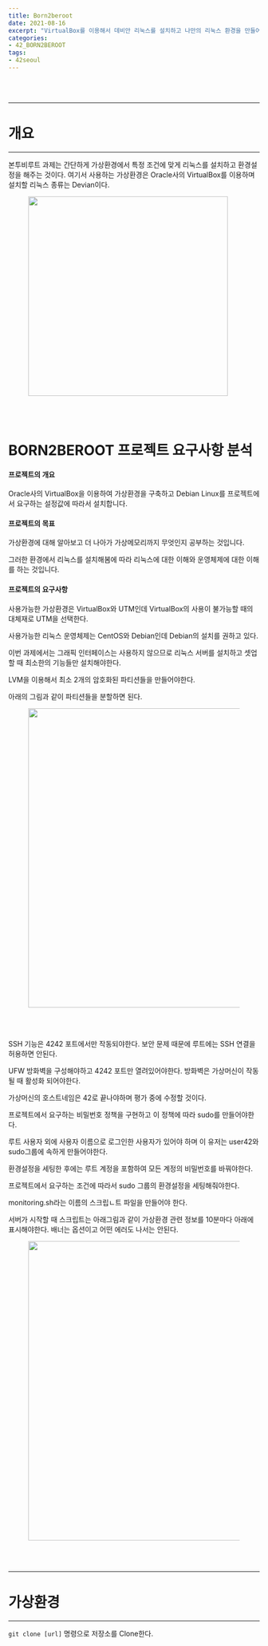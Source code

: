 ```yaml
---
title: Born2beroot
date: 2021-08-16
excerpt: "VirtualBox를 이용해서 데비안 리눅스를 설치하고 나만의 리눅스 환경을 만들어보자:)"
categories:
- 42_BORN2BEROOT
tags:
- 42seoul
---
```



<br />
<br />

---

# 개요

---

본투비루트 과제는 간단하게 가상환경에서 특정 조건에 맞게 리눅스를 설치하고 환경설정을 해주는 것이다.
여기서 사용하는 가상환경은 Oracle사의 VirtualBox를 이용하며 설치할 리눅스 종류는 Devian이다.

<figure>
	<a href="https://user-images.githubusercontent.com/79088896/129500999-36347c74-707f-49d2-8687-90de257d4843.png">
		<img src="https://user-images.githubusercontent.com/79088896/129500999-36347c74-707f-49d2-8687-90de257d4843.png"  width="400px;">
	</a>
</figure>

<br />
<br />



# BORN2BEROOT 프로젝트 요구사항 분석

#### 프로젝트의 개요
Oracle사의 VirtualBox을 이용하여 가상환경을 구축하고 Debian Linux를 프로젝트에서 요구하는 설정값에 따라서 설치합니다.

#### 프로젝트의 목표

가상환경에 대해 알아보고 더 나아가 가상메모리까지 무엇인지 공부하는 것입니다.

그러한 환경에서 리눅스를 설치해봄에 따라 리눅스에 대한 이해와 운영체제에 대한 이해를 하는 것입니다.

#### 프로젝트의 요구사항

사용가능한 가상환경은 VirtualBox와 UTM인데 VirtualBox의 사용이 불가능할 때의 대체재로 UTM을 선택한다.

사용가능한 리눅스 운영체제는 CentOS와 Debian인데 Debian의 설치를 권하고 있다.

이번 과제에서는 그래픽 인터페이스는 사용하지 않으므로 리눅스 서버를 설치하고 셋업할 때 최소한의 기능들만 설치해야한다.

LVM을 이용해서 최소 2개의 암호화된 파티션들을 만들어야한다.

아래의 그림과 같이 파티션들을 분할하면 된다.

<figure>
	<a href="https://user-images.githubusercontent.com/79088896/129502444-40060166-722e-477b-92c9-84f01bf611f4.png">
		<img src="https://user-images.githubusercontent.com/79088896/129502444-40060166-722e-477b-92c9-84f01bf611f4.png"  width="600px;">
	</a>
</figure>

<br />
<br />

SSH 기능은 4242 포트에서만 작동되야한다. 보안 문제 때문에 루트에는 SSH 연결을 허용하면 안된다.

UFW 방화벽을 구성해야하고 4242 포트만 열려있어야한다. 방화벽은 가상머신이 작동될 때 활성화 되어야한다.

가상머신의 호스트네임은 42로 끝나야하며 평가 중에 수정할 것이다.

프로젝트에서 요구하는 비밀번호 정책을 구현하고 이 정책에 따라 sudo를 만들어야한다.

루트 사용자 외에 사용자 이름으로 로그인한 사용자가 있어야 하며 이 유저는 user42와 sudo그룹에 속하게 만들어야한다.

환경설정을 세팅한 후에는 루트 계정을 포함하여 모든 계정의 비밀번호를 바꿔야한다.

프로젝트에서 요구하는 조건에 따라서 sudo 그룹의 환경설정을 세팅해줘야한다.

monitoring.sh라는 이름의 스크립ㄴ트 파일을 만들어야 한다.

서버가 시작할 때 스크립트는 아래그림과 같이 가상환경 관련 정보를 10분마다 아래에 표시해야한다. 배너는 옵션이고 어떤 에러도 나서는 안된다.

<figure>
	<a href="https://user-images.githubusercontent.com/79088896/129503851-1d6ef13f-ac5a-4a20-944c-6b486614eb2b.png">
		<img src="https://user-images.githubusercontent.com/79088896/129503851-1d6ef13f-ac5a-4a20-944c-6b486614eb2b.png"  width="600px;">
	</a>
</figure>

<br />
<br />

---

# 가상환경

---

`git clone [url]` 명령으로 저장소를 Clone한다. 

